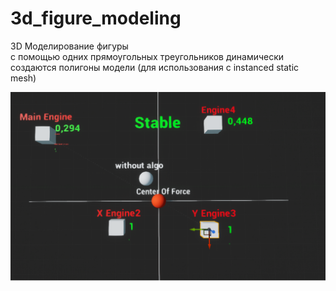 # 3d_figure_modeling
3D Моделирование фигуры<br>
с помощью одних прямоугольных треугольников динамически создаются полигоны модели (для использования с instanced static mesh)

![Image alt](https://github.com/illanshon/algorithm_balance/blob/main/algo.png)

